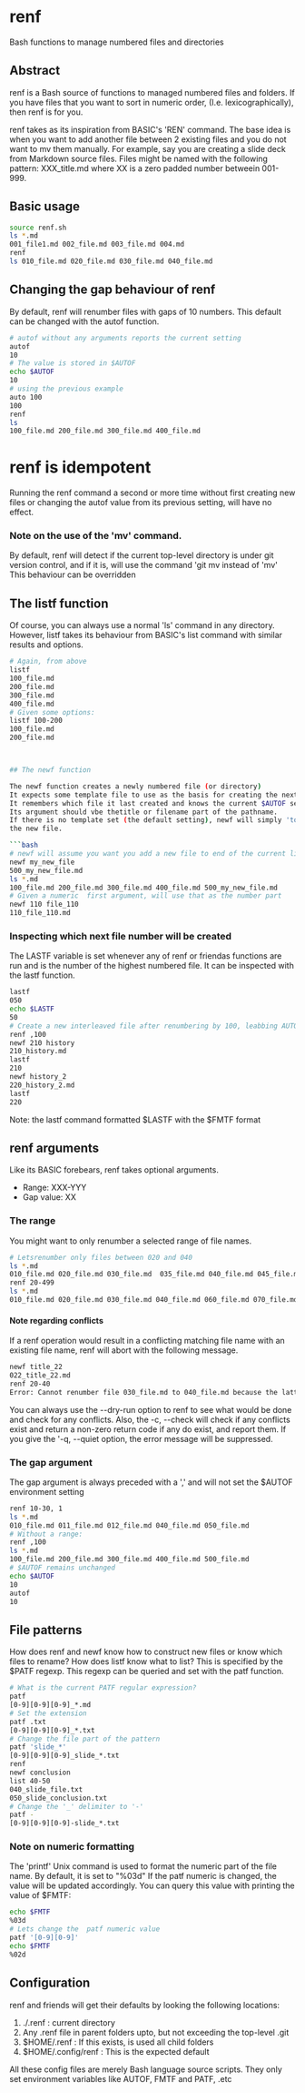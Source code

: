# renf
Bash functions to manage numbered files and directories


## Abstract

renf is a Bash source of functions to managed numbered files and folders.
If you have files that you want to sort in numeric order, (I.e. lexicographically), then
renf is for you.

renf takes as its inspiration from BASIC's 'REN' command. The base idea is when
you want to add another file between 2 existing files and you do not want
to mv them manually. For example, say you are creating a slide deck from Markdown
source files. Files might be named with the following pattern: XXX_title.md where
XX is a zero padded number betweein 001-999.

## Basic usage

```bash
source renf.sh
ls *.md
001_file1.md 002_file.md 003_file.md 004.md
renf
ls 010_file.md 020_file.md 030_file.md 040_file.md
```

## Changing the gap behaviour of renf

By default, renf will renumber files with gaps of 10 numbers. This default
can be changed with the autof function.

```bash
# autof without any arguments reports the current setting
autof
10
# The value is stored in $AUTOF
echo $AUTOF
10
# using the previous example
auto 100
100
renf
ls
100_file.md 200_file.md 300_file.md 400_file.md
```


# renf is idempotent

Running the renf command a second or more time without first creating new files
or changing the autof value from its previous setting, will have no effect.


### Note on the use of the 'mv' command.

By default, renf will detect if the current top-level directory is under git
version control, and if it is, will use the command 'git mv instead of 'mv'
This behaviour can be overridden 

## The listf function

Of course, you can always use a normal 'ls' command in any directory. However,
listf takes its behaviour from BASIC's list command with similar results and options.

```bash
# Again, from above
listf
100_file.md
200_file.md
300_file.md
400_file.md
# Given some options:
listf 100-200
100_file.md
200_file.md



## The newf function

The newf function creates a newly numbered file (or directory)
It expects some template file to use as the basis for creating the next file.
It remembers which file it last created and knows the current $AUTOF setting.
Its argument should vbe thetitle or filename part of the pathname.
If there is no template set (the default setting), newf will simply 'touch'
the new file.

```bash
# newf will assume you want you add a new file to end of the current list.
newf my_new_file
500_my_new_file.md
ls *.md
100_file.md 200_file.md 300_file.md 400_file.md 500_my_new_file.md
# Given a numeric  first argument, will use that as the number part
newf 110 file_110
110_file_110.md
```

### Inspecting which next file number will be created

The LASTF variable is set whenever any of renf or friendas functions are run
and is the number of the highest numbered file. It can be inspected with the lastf function.

```bash
lastf
050
echo $LASTF
50
# Create a new interleaved file after renumbering by 100, leabbing AUTOF set to 10
renf ,100
newf 210 history
210_history.md
lastf
210
newf history_2
220_history_2.md
lastf
220
```

Note: the lastf command formatted $LASTF with the $FMTF format

## renf arguments

Like its BASIC forebears, renf takes optional arguments.

- Range: XXX-YYY
- Gap value: XX

### The range

You might want to only renumber a selected range of file names.

```bash
# Letsrenumber only files between 020 and 040
ls *.md
010_file.md 020_file.md 030_file.md  035_file.md 040_file.md 045_file.md 080_file.md
renf 20-499
ls *.md
010_file.md 020_file.md 030_file.md 040_file.md 060_file.md 070_file.md 080_file.md
```


#### Note regarding conflicts

If a renf operation would result in a conflicting matching file name with
an existing file name, renf will abort with the following message.

```bash
newf title_22
022_title_22.md
renf 20-40
Error: Cannot renumber file 030_file.md to 040_file.md because the latter already exists
```

You can always use the --dry-run option to renf to see what would be done and
check for any conflicts. Also, the -c, --check  will check if any conflicts
exist and return a non-zero return code if any do exist, and report them.
If you give the '-q, --quiet option, the error message will be suppressed.

### The gap argument

The gap argument is always preceded with a ',' and will not set the $AUTOF
environment setting

```bash
renf 10-30, 1
ls *.md
010_file.md 011_file.md 012_file.md 040_file.md 050_file.md
# Without a range:
renf ,100
ls *.md
100_file.md 200_file.md 300_file.md 400_file.md 500_file.md
# $AUTOF remains unchanged
echo $AUTOF
10
autof
10
```


## File patterns

How does renf and newf know how to construct new files or know which files to rename?
How does listf know what to list?
This is specified by the $PATF regexp. This regexp can be queried and set
with the patf function.

```bash
# What is the current PATF regular expression?
patf
[0-9][0-9][0-9]_*.md
# Set the extension
patf .txt
[0-9][0-9][0-9]_*.txt
# Change the file part of the pattern
patf 'slide_*'
[0-9][0-9][0-9]_slide_*.txt
renf
newf conclusion
list 40-50
040_slide_file.txt
050_slide_conclusion.txt
# Change the '_' delimiter to '-'
patf -
[0-9][0-9][0-9]-slide_*.txt
```

### Note on numeric formatting

The 'printf' Unix command is used to format the numeric part of the file
name. By default, it is set to "%03d" If the patf numeric is changed, the value will
be updated accordingly. You can query this value
with printing the value of $FMTF:

```bash
echo $FMTF
%03d
# Lets change the  patf numeric value
patf '[0-9][0-9]'
echo $FMTF
%02d
```
 

## Configuration



renf and friends will get their defaults by looking the following locations:

1. ./.renf : current directory
2. Any .renf file in parent folders upto, but not  exceeding the top-level .git
3. $HOME/.renf : If this exists, is used all child folders
4. $HOME/.config/renf : This is the expected default

All these config files are merely Bash language source scripts. They only
set environment variables like AUTOF, FMTF and PATF, .etc


